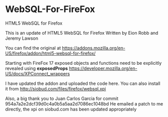 WebSQL-For-FireFox
==================

HTML5 WebSQL for Firefox

This is an update of HTML5 WebSQL for Firefox
Written by Eion Robb and Jeremy Lawson

You can find the original at https://addons.mozilla.org/en-US/firefox/addon/html5-websql-for-firefox/

Starting with FireFox 17 exposed objects and functions need to be explicitly revealed using __exposedProps__
https://developer.mozilla.org/en-US/docs/XPConnect_wrappers

I have updated the addon and uploaded the code here. You can also install it from
http://siobud.com/files/firefox/websql.xpi

Also, a big thank you to Juan Carlos Garcia for commit 954a7a2e2dcf39d0c4a0b5a5aa2d7086ec1048bd
He emailed a patch to me directly, the xpi on siobud.com has been updated appropriately 
